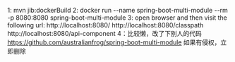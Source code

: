 1: mvn jib:dockerBuild
2: docker run --name spring-boot-multi-module --rm -p 8080:8080 spring-boot-multi-module 
3: open browser and then visit the following url:
	http://localhost:8080/
	http://localhost:8080/classpath
	http://localhost:8080/api-component
4：比较懒，改了下别人的代码 https://github.com/australianfrog/spring-boot-multi-module 如果有侵权，立即删除
